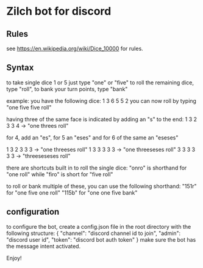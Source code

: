 # Zilch bot for discord

## Rules
see https://en.wikipedia.org/wiki/Dice_10000 for rules.

## Syntax
to take single dice 1 or 5 just type "one" or "five"
to roll the remaining dice, type "roll", to bank your turn points, type "bank"

example: you have the following dice:
1 3 6 5 5 2
you can now roll by typing "one five five roll"

having three of the same face is indicated by adding an "s" to the end:
1 3 2 3 3 4
-> "one threes roll"

for 4, add an "es", for 5 an "eses" and for 6 of the same an "eseses"

1 3 2 3 3 3
-> "one threeses roll"
1 3 3 3 3 3
-> "one threeseses roll"
3 3 3 3 3 3
-> "threeseseses roll"

there are shortcuts built in to roll the single dice:
"onro" is shorthand for "one roll" while "firo" is short for "five roll"

to roll or bank multiple of these, you can use the following shorthand:
"151r" for "one five one roll"
"115b" for "one one five bank"

## configuration
to configure the bot, create a config.json file in the root directory with the following structure:
{
    "channel": "discord channel id to join",
    "admin": "discord user id",
    "token": "discord bot auth token"
}
make sure the bot has the message intent activated.


Enjoy!